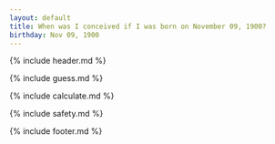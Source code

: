 ```yaml
---
layout: default
title: When was I conceived if I was born on November 09, 1900?
birthday: Nov 09, 1900
---
```


{% include header.md %}

{% include guess.md %}

{% include calculate.md %}

{% include safety.md %}

{% include footer.md %}



